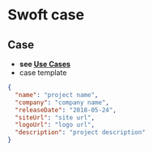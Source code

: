 # Swoft case

## Case

- **see [Use Cases](case.json)**
- case template

```json
{
  "name": "project name",
  "company": "company name",
  "releaseDate": "2018-05-24",
  "siteUrl": "site url",
  "logoUrl": "logo url",
  "description": "project description"
}
```
